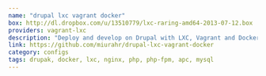 ```yaml
---
name: "drupal lxc vagrant docker"
box: http://dl.dropbox.com/u/13510779/lxc-raring-amd64-2013-07-12.box
providers: vagrant-lxc
description: "Deploy and develop on Drupal with LXC, Vagrant and Docker. Incldes: nginx, php-fpm, apc, xhprof, mysql, phpmyadmin, composer."
link: https://github.com/miurahr/drupal-lxc-vagrant-docker
category: configs
tags: drupak, docker, lxc, nginx, php, php-fpm, apc, mysql
---
```

